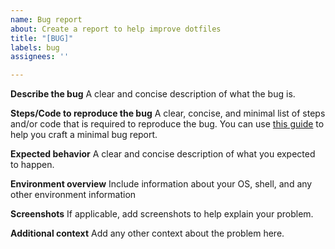 ```yaml
---
name: Bug report
about: Create a report to help improve dotfiles
title: "[BUG]"
labels: bug
assignees: ''

---
```


**Describe the bug**
A clear and concise description of what the bug is.

**Steps/Code to reproduce the bug**
A clear, concise, and minimal list of steps and/or code that is required to reproduce the bug. You can use [this guide](http://matthewrocklin.com/blog/work/2018/02/28/minimal-bug-reports) to help you craft a minimal bug report.

**Expected behavior**
A clear and concise description of what you expected to happen.

**Environment overview**
Include information about your OS, shell, and any other environment information

**Screenshots**
If applicable, add screenshots to help explain your problem.

**Additional context**
Add any other context about the problem here.
